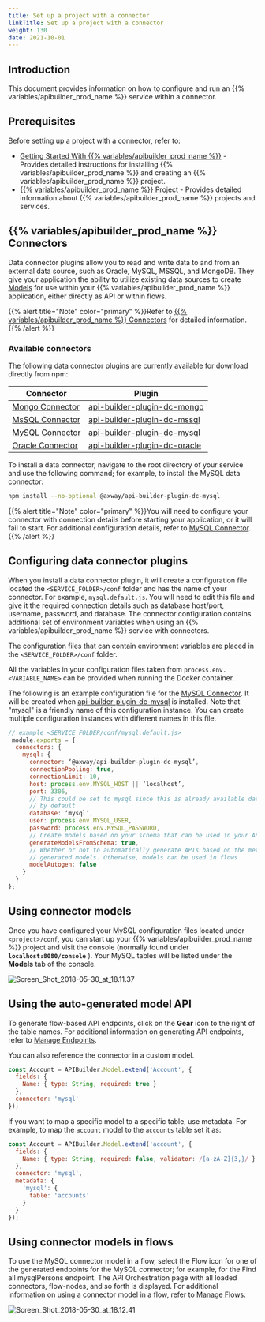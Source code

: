 ```yaml
---
title: Set up a project with a connector
linkTitle: Set up a project with a connector
weight: 130
date: 2021-10-01
---
```


## Introduction

This document provides information on how to configure and run an {{% variables/apibuilder_prod_name %}} service within a connector.

## Prerequisites

Before setting up a project with a connector, refer to:

* [Getting Started With {{% variables/apibuilder_prod_name %}}](/docs/getting_started/) - Provides detailed instructions for installing {{% variables/apibuilder_prod_name %}} and creating an {{% variables/apibuilder_prod_name %}} project.
* [{{% variables/apibuilder_prod_name %}} Project](/docs/developer_guide/project/) - Provides detailed information about {{% variables/apibuilder_prod_name %}} projects and services.

## {{% variables/apibuilder_prod_name %}} Connectors

Data connector plugins allow you to read and write data to and from an external data source, such as Oracle, MySQL, MSSQL, and MongoDB. They give your application the ability to utilize existing data sources to create [Models](/docs/developer_guide/models) for use within your {{% variables/apibuilder_prod_name %}} application, either directly as API or within flows.

{{% alert title="Note" color="primary" %}}Refer to [{{% variables/apibuilder_prod_name %}} Connectors](/docs/developer_guide/connectors/) for detailed information.{{% /alert %}}

### Available connectors

The following data connector plugins are currently available for download directly from npm:

| Connector | Plugin |
| --------- | ------ |
| [Mongo Connector](/docs/developer_guide/connectors/mongo_connector) | [api-builder-plugin-dc-mongo](https://www.npmjs.com/package/@axway/api-builder-plugin-dc-mongo)|
| [MsSQL Connector](/docs/developer_guide/connectors/mssql_connector) | [api-builder-plugin-dc-mssql](https://www.npmjs.com/package/@axway/api-builder-plugin-dc-mssql)|
| [MySQL Connector](/docs/developer_guide/connectors/mysql_connector) | [api-builder-plugin-dc-mysql](https://www.npmjs.com/package/@axway/api-builder-plugin-dc-mysql)|
| [Oracle Connector](/docs/developer_guide/connectors/oracle_connector) | [api-builder-plugin-dc-oracle](https://www.npmjs.com/package/@axway/api-builder-plugin-dc-oracle)|

To install a data connector, navigate to the root directory of your service and use the following command; for example, to install the MySQL data connector:

```bash
npm install --no-optional @axway/api-builder-plugin-dc-mysql
```

{{% alert title="Note" color="primary" %}}You will need to configure your connector with connection details before starting your application, or it will fail to start. For additional configuration details, refer to [MySQL Connector](/docs/developer_guide/connectors/mysql_connector/).{{% /alert %}}

## Configuring data connector plugins

When you install a data connector plugin, it will create a configuration file located the `<SERVICE_FOLDER>/conf` folder and has the name of your connector. For example, `mysql.default.js`. You will need to edit this file and give it the required connection details such as database host/port, username, password, and database. The connector configuration contains additional set of environment variables when using an {{% variables/apibuilder_prod_name %}} service with connectors.

The configuration files that can contain environment variables are placed in the `<SERVICE_FOLDER>/conf` folder.

All the variables in your configuration files taken from `process.env.<VARIABLE_NAME>` can be provided when running the Docker container.

The following is an example configuration file for the [MySQL Connector](/docs/developer_guide/connectors/mysql_connector). It will be created when [api-builder-plugin-dc-mysql](https://www.npmjs.com/package/@axway/api-builder-plugin-dc-mysql) is installed. Note that "mysql" is a friendly name of this configuration instance. You can create multiple configuration instances with different names in this file.

```js
// example <SERVICE_FOLDER/conf/mysql.default.js>
 module.exports = {
  connectors: {
    mysql: {
      connector: ‘@axway/api-builder-plugin-dc-mysql’,
      connectionPooling: true,
      connectionLimit: 10,
      host: process.env.MYSQL_HOST || ‘localhost’,
      port: 3306,
      // This could be set to mysql since this is already available database
      // by default
      database: ‘mysql’,
      user: process.env.MYSQL_USER,
      password: process.env.MYSQL_PASSWORD,
      // Create models based on your schema that can be used in your API.
      generateModelsFromSchema: true,
      // Whether or not to automatically generate APIs based on the methods in
      // generated models. Otherwise, models can be used in flows
      modelAutogen: false
    }
  }
};
```

## Using connector models

Once you have configured your MySQL configuration files located under `<project>/conf`, you can start up your {{% variables/apibuilder_prod_name %}} project and visit the console (normally found under **`localhost:8080/console`** ). Your MySQL tables will be listed under the **Models** tab of the console.

![Screen_Shot_2018-05-30_at_18.11.37](/Images/screen_shot_2018_05_30_at_18_11_37.png)

## Using the auto-generated model API

To generate flow-based API endpoints, click on the **Gear** icon to the right of the table names. For additional information on generating API endpoints, refer to [Manage Endpoints](/docs/developer_guide/flows/manage_endpoints/).

You can also reference the connector in a custom model.

```javascript
const Account = APIBuilder.Model.extend('Account', {
  fields: {
    Name: { type: String, required: true }
  },
  connector: 'mysql'
});
```

If you want to map a specific model to a specific table, use metadata. For example, to map the `account` model to the `accounts` table set it as:

```javascript
const Account = APIBuilder.Model.extend('account', {
  fields: {
    Name: { type: String, required: false, validator: /[a-zA-Z]{3,}/ }
  },
  connector: 'mysql',
  metadata: {
    'mysql': {
      table: 'accounts'
    }
  }
});
```

## Using connector models in flows

To use the MySQL connector model in a flow, select the Flow icon for one of the generated endpoints for the MySQL connector; for example, for the Find all mysqlPersons endpoint. The API Orchestration page with all loaded connectors, flow-nodes, and so forth is displayed. For additional information on using a connector model in a flow, refer to [Manage Flows](/docs/developer_guide/flows/manage_flows/).

![Screen_Shot_2018-05-30_at_18.12.41](/Images/screen_shot_2018_05_30_at_18_12_41.png)
